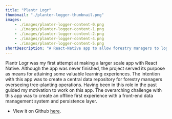 ```yaml
---
title: "Plantr Logr"
thumbnail: "./planter-logger-thumbnail.png"
images: 
    - ./images/planter-logger-content-0.png
    - ./images/planter-logger-content-1.png
    - ./images/planter-logger-content-2.png
    - ./images/planter-logger-content-4.png
    - ./images/planter-logger-content-5.png
shortDescription: "A React-Native app to allow forestry managers to log tree planting statistics"
---
```


Plantr Logr was my first attempt at making a larger scale app with React Native. Although the app was never finished, the project served its purpose as means for attaining some valuable learning experiences. The intention with this app was to create a central data repository for forestry managers overseeing tree-planting operations. Having been in this role in the past guided my motivation to work on this app. The overarching challenge with this app was to create an offline first experience with a front-end data management system and persistence layer.

* View it on Github <a href="https://github.com/greatwillow/planter-logger-app" target="_blank">here</a>.
